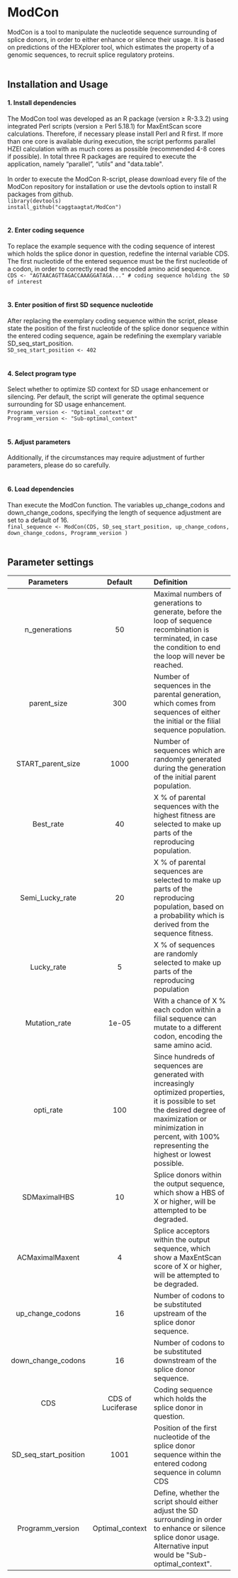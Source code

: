 # ModCon
ModCon is a tool to manipulate the nucleotide sequence surrounding of splice donors, in order to either enhance or silence their usage. It is based on predictions of the HEXplorer tool, which estimates the property of a genomic sequences, to recruit splice regulatory proteins.
<br/><br/>
## Installation and Usage
#### 1. Install dependencies
The ModCon tool was developed as an R package (version ≥ R-3.3.2) using integrated Perl scripts (version ≥ Perl 5.18.1) for MaxEntScan score calculations. Therefore, if necessary please install Perl and R first. If more than one core is available during execution, the script performs parallel HZEI calculation with as much cores as possible (recommended 4-8 cores if possible). In total three R packages are required to execute the application, namely “parallel”, “utils” and "data.table".
<br/><br/>
In order to execute the ModCon R-script, please download every file of the ModCon repository for installation or use the devtools option to install R packages from github.<br/>
`library(devtools)`<br/>
`install_github("caggtaagtat/ModCon")`
<br/><br/>
#### 2. Enter coding sequence
To replace the example sequence with the coding sequence of interest which holds the splice donor in question, redefine the internal variable CDS. The first nucleotide of the entered sequence must be the first nucleotide of a codon, in order to correctly read the encoded amino acid sequence.<br/>
`CDS <- "AGTAACAGTTAGACCAAAGGATAGA..." # coding sequence holding the SD of interest`
<br/><br/>
#### 3. Enter position of first SD sequence nucleotide
After replacing the exemplary coding sequence within the script, please state the position of the first nucleotide of the splice donor sequence within the entered coding sequence, again be redefining the exemplary variable SD_seq_start_position.<br/>
`SD_seq_start_position <- 402`
<br/><br/>
#### 4. Select program type
Select whether to optimize SD context for SD usage enhancement or silencing. Per default, the script will generate the optimal sequence surrounding for SD usage enhancement.<br/>
`Programm_version <- "Optimal_context"` or <br/>
`Programm_version <- "Sub-optimal_context"`
<br/><br/>
#### 5. Adjust parameters
Additionally, if the circumstances may require adjustment of further parameters, please do so carefully. 
<br/><br/>
#### 6. Load dependencies
Than execute the ModCon function. The variables up_change_codons and down_change_codons, specifying the length of sequence adjustment are set to a default of 16.<br/>
`final_sequence <- ModCon(CDS, SD_seq_start_position, up_change_codons, down_change_codons, Programm_version )`
<br/><br/>

## Parameter settings
                                               
| Parameters             | Default           | Definition  |
|:----------------------:|:-----------------:| :-----------------------------------------------------------------------------|
|n_generations           | 50                | Maximal numbers of generations to generate, before the loop of sequence recombination is terminated, in case the condition to end the loop will never be reached. |
| parent_size            | 300               |   Number of sequences in the parental generation, which comes from sequences of either the initial or the filial sequence population.    |
| START_parent_size      | 1000              |  Number of sequences which are randomly generated during the generation of the initial parent population.                                  |
|Best_rate               | 40                | X % of parental sequences with the highest fitness are selected to make up parts of the reproducing population.                      |
| Semi_Lucky_rate        | 20                | X % of parental sequences are selected to make up parts of the reproducing population, based on a probability which is derived from the sequence fitness.  |
| Lucky_rate             | 5                 | X % of sequences are randomly selected to make up parts of the reproducing population |
|Mutation_rate           | 1e-05             | With a chance of X % each codon within a filial sequence can mutate to a different codon, encoding the same amino acid.                |
| opti_rate              | 100               | Since hundreds of sequences are generated with increasingly optimized properties, it is possible to set the desired degree of maximization or minimization in percent, with 100% representing the highest or lowest possible. |
| SDMaximalHBS           | 10                | Splice donors within the output sequence, which show a HBS of X or higher, will be attempted to be degraded.                              |
|ACMaximalMaxent         | 4                 | Splice acceptors within the output sequence, which show a MaxEntScan score of X or higher, will be attempted to be degraded.            |
|up_change_codons         | 16                 | Number of codons to be substituted upstream of the splice donor sequence.            |
|down_change_codons         | 16                 | Number of codons to be substituted downstream of the splice donor sequence.              |
| CDS                    | CDS of Luciferase | Coding sequence which holds the splice donor in question.             |
|SD_seq_start_position   | 1001              | Position of the first nucleotide of the splice donor sequence within the entered codong sequence in column CDS                       |
|Programm_version        | Optimal_context   | Define, whether the script should either adjust the SD surrounding in order to enhance or silence splice donor usage. Alternative input would be "Sub-optimal_context".               |
